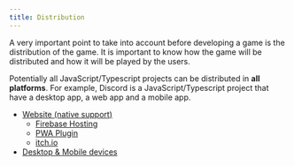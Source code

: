 ```yaml
---
title: Distribution
---
```


A very important point to take into account before developing a game is the distribution of the game. It is important to know how the game will be distributed and how it will be played by the users.

Potentially all JavaScript/Typescript projects can be distributed in **all platforms**. For example, Discord is a JavaScript/Typescript project that have a desktop app, a web app and a mobile app.

* [Website (native support)](/start/distribution-website)
  * [Firebase Hosting](/start/distribution-website.md#firebase-hosting)
  * [PWA Plugin](/start/distribution-website.md#enable-the-add-to-home-screen-pwa-plugin)
  * [itch.io](/start/distribution-website.md#itchio)
* [Desktop & Mobile devices](/start/distribution-desktop-mobile)
